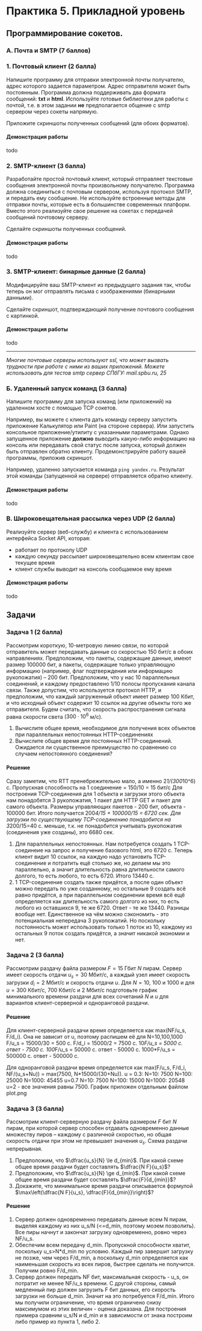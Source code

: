 # Практика 5. Прикладной уровень

## Программирование сокетов.

### A. Почта и SMTP (7 баллов)

### 1. Почтовый клиент (2 балла)
Напишите программу для отправки электронной почты получателю, адрес
которого задается параметром. Адрес отправителя может быть постоянным. Программа
должна поддерживать два формата сообщений: **txt** и **html**. Используйте готовые
библиотеки для работы с почтой, т.е. в этом задании **не** предполагается общение с smtp
сервером через сокеты напрямую.

Приложите скриншоты полученных сообщений (для обоих форматов).

#### Демонстрация работы
todo

### 2. SMTP-клиент (3 балла)
Разработайте простой почтовый клиент, который отправляет текстовые сообщения
электронной почты произвольному получателю. Программа должна соединиться с
почтовым сервером, используя протокол SMTP, и передать ему сообщение.
Не используйте встроенные методы для отправки почты, которые есть в большинстве
современных платформ. Вместо этого реализуйте свое решение на сокетах с передачей
сообщений почтовому серверу.

Сделайте скриншоты полученных сообщений.

#### Демонстрация работы
todo

### 3. SMTP-клиент: бинарные данные (2 балла)
Модифицируйте ваш SMTP-клиент из предыдущего задания так, чтобы теперь он мог
отправлять письма с изображениями (бинарными данными).

Сделайте скриншот, подтверждающий получение почтового сообщения с картинкой.

#### Демонстрация работы
todo

---

_Многие почтовые серверы используют ssl, что может вызвать трудности при работе с ними из
ваших приложений. Можете использовать для тестов smtp сервер СПбГУ: mail.spbu.ru, 25_

### Б. Удаленный запуск команд (3 балла)
Напишите программу для запуска команд (или приложений) на удаленном хосте с помощью TCP сокетов.

Например, вы можете с клиента дать команду серверу запустить приложение Калькулятор или
Paint (на стороне сервера). Или запустить консольное приложение/утилиту с указанными
параметрами. Однако запущенное приложение **должно** выводить какую-либо информацию на
консоль или передавать свой статус после запуска, который должен быть отправлен обратно
клиенту. Продемонстрируйте работу вашей программы, приложив скриншот.

Например, удаленно запускается команда `ping yandex.ru`. Результат этой команды (запущенной на
сервере) отправляется обратно клиенту.

#### Демонстрация работы
todo

### В. Широковещательная рассылка через UDP (2 балла)
Реализуйте сервер (веб-службу) и клиента с использованием интерфейса Socket API, которая:
- работает по протоколу UDP
- каждую секунду рассылает широковещательно всем клиентам свое текущее время
- клиент службы выводит на консоль сообщаемое ему время

#### Демонстрация работы
todo

## Задачи

### Задача 1 (2 балла)
Рассмотрим короткую, $10$-метровую линию связи, по которой отправитель может передавать
данные со скоростью $150$ бит/с в обоих направлениях. Предположим, что пакеты, содержащие
данные, имеют размер $100000$ бит, а пакеты, содержащие только управляющую информацию
(например, флаг подтверждения или информацию рукопожатия) – $200$ бит. Предположим, что у
нас $10$ параллельных соединений, и каждому предоставлено $1/10$ полосы пропускания канала
связи. Также допустим, что используется протокол HTTP, и предположим, что каждый
загруженный объект имеет размер $100$ Кбит, и что исходный объект содержит $10$ ссылок на другие
объекты того же отправителя. Будем считать, что скорость распространения сигнала равна
скорости света ($300 \cdot 10^6$ м/с).
1. Вычислите общее время, необходимое для получения всех объектов при параллельных
непостоянных HTTP-соединениях
2. Вычислите общее время для постоянных HTTP-соединений. Ожидается ли существенное
преимущество по сравнению со случаем непостоянного соединения?

#### Решение
Сразу заметим, что RTT пренебрежительно мало, а именно 2*1/(300*10^6) с.
Пропускная способность на 1 соединение = 150/10 = 15 бит/с
Для построения TCP-соединения для 1 объекта и загрузки этого объекта нам понадобятся 3 рукопожатия, 1 пакет для HTTP GET и пакет для самого объекта. Размеры управляющих пакетов - 200 бит, объекта - 100000 бит. Итого получается 200*4/15 + 100000/15 = 6720 сек.
Для загрузки по существующему TCP-соединению понадобится на 3*200/15=40 с. меньше, т.к. не понадобится учитывать рукопожатия (соединения уже созданы), это 6680 сек.
1. Для параллельных непостоянных. Нам потребуется создать 1 TCP-соединеие на запрос и получение базового html, это 6720 с. Теперь клиент видит 10 ссылок, на каждую надо установить TCP-соединение и потратить ещё столько же, но делаем мы это параллельно, а значит длительность равна длительности самого долгого, то есть любого, то есть 6720.
Итого 13440 с.
2. 1 TCP-соединение создать также придётся, а после один объект можно передать по уже созданному, но остальные 9 создать всё равно придётся, а при параллельном соединении время всё ещё определяется как длительность самого долгого из них, то есть любого из оставшихся 9, те же 6720. Ответ - те же 13440.
Разницы вообще нет. Единственное на чём можно сэкономить - это потенциальная непередача 3 рукопожатий. Но поскольку постоянность может использовать только 1 поток из 10, каждому из остальных 9 поток создать придётся, а значит никакой экономии и нет. 

### Задача 2 (3 балла)
Рассмотрим раздачу файла размером $F = 15$ Гбит $N$ пирам. Сервер имеет скорость отдачи $u_s = 30$
Мбит/с, а каждый узел имеет скорость загрузки $d_i = 2$ Мбит/с и скорость отдачи $u$. Для $N = 10$, $100$
и $1000$ и для $u = 300$ Кбит/с, $700$ Кбит/с и $2$ Мбит/с подготовьте график минимального времени
раздачи для всех сочетаний $N$ и $u$ для вариантов клиент-серверной и одноранговой раздачи.

#### Решение
Для клиент-серверной раздачи время определяется как max(NF/u_s, F/d_i). Она не зависит от u, поэтому распишем её для N=10,100,1000
F/u_s = 15000/30 = 500 с. 
F/d_i = 15000/2 = 7500 с.
10*F/u_s = 5000 с. ответ - 7500 с.
100*F/u_s = 50000 с. ответ - 50000 с.
1000*F/u_s = 500000 с. ответ - 500000 с.

Для одноранговой раздачи время определяется как max(F/u_s, F/d_i, NF/(u_s+Nu)) = max(7500, N*15000/(30+Nu)). 
u = 0.3: 
N=10: 7500
N=100: 25000
N=1000: 45455
u=0.7
N=10: 7500
N=100: 15000
N=1000: 20548
u=2 - все значения равны 7500.
График приложен отдельным файлом plot.png

### Задача 3 (3 балла)
Рассмотрим клиент-серверную раздачу файла размером $F$ бит $N$ пирам, при которой сервер
способен отдавать одновременно данные множеству пиров – каждому с различной скоростью,
но общая скорость отдачи при этом не превышает значения $u_s$. Схема раздачи непрерывная.
1. Предположим, что $\dfrac{u_s}{N} \le d_{min}$.
   При какой схеме общее время раздачи будет составлять $\dfrac{N F}{u_s}$?
2. Предположим, что $\dfrac{u_s}{N} \ge d_{min}$. 
   При какой схеме общее время раздачи будет составлять  $\dfrac{F}{d_{min}}$?
3. Докажите, что минимальное время раздачи описывается формулой $\max\left(\dfrac{N F}{u_s}, \dfrac{F}{d_{min}}\right)$?

#### Решение
1. Сервер должен одновременно передавать данные всем N пирам, выделяя каждому из них u_s/N (<=d_min, поэтому моэем позволить). Все пиры начнут и закончат загрузку одновременно, ровно через NF/u_s.
2. Обеспечим всем передачу d_min. Пропускной способности хватит, поскольку u_s>N*d_min по условию. Каждый пир завершит загрузку не позже, чем через F/d_min, а поскольку d_min определяется как наименьшая скорость из всех пиров, быстрее сделать не получится. Получим ровно F/d_min.
3. Сервер должен передать NF бит, максимальная скорость - u_s, он потратит не менее NF/u_s времени. С другой стороны, самый медленный пир должен загрузить F бит данных, его скорость загрузки не больше d_min. Значит на это потребуется F/d_min. Итого мы получили ограничение, что время ограничено снизу максимумом из этих величин - оценка доказана. Для построения примера сравним u_s/N и d_min и в зависимости от знака построим либо пример из пункта 1, либо 2.
